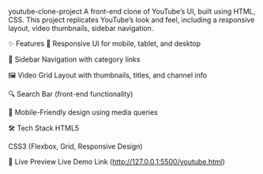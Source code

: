 youtube-clone-project
A front-end clone of YouTube’s UI, built using HTML, CSS. This project replicates YouTube’s look and feel, including a responsive layout, video thumbnails, sidebar navigation.

✨ Features
🎨 Responsive UI for mobile, tablet, and desktop

📂 Sidebar Navigation with category links

🖼 Video Grid Layout with thumbnails, titles, and channel info

🔍 Search Bar (front-end functionality)

📱 Mobile-Friendly design using media queries

🛠️ Tech Stack
HTML5

CSS3 (Flexbox, Grid, Responsive Design)

🚀 Live Preview
Live Demo Link (http://127.0.0.1:5500/youtube.html)
